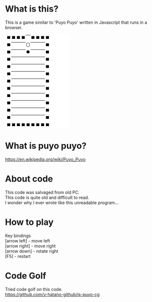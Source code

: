 # What is this?
This is a game similar to 'Puyo Puyo' written in Javascript that runs in a browser.  

![jspuyo](jspuyo.gif)

# What is puyo puyo?
https://en.wikipedia.org/wiki/Puyo_Puyo

# About code
This code was salvaged from old PC.  
This code is quite old and difficult to read.  
I wonder why I ever wrote like this unreadable program...

# How to play
Key bindings  
[arrow left] - move left  
[arrow right] - move right  
[arrow down] - rotate right  
[F5] - restart

# Code Golf
Tried code golf on this code.  
https://github.com/y-hatano-github/js-puyo-cg
